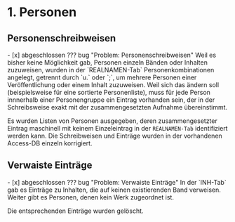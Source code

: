 # 1. Personen
## Personenschreibweisen
<div class="task-list-right"></div>
- [x] abgeschlossen
??? bug "Problem: Personenschreibweisen"
    Weil es bisher keine Möglichkeit gab, Personen einzeln Bänden oder Inhalten zuzuweisen, wurden in der `REALNAMEN-Tab` Personenkombinationen angelegt, getrennt durch `u.` oder `;`, um mehrere Personen einer Veröffentlichung oder einem Inhalt zuzuweisen. Weil sich das ändern soll (beispielsweise für eine sortierte Personenliste), muss für jede Person innnerhalb einer Personengruppe ein Eintrag vorhanden sein, der in der Schreibsweise exakt mit der zusammengesetzten Aufnahme übereinstimmt.

Es wurden Listen von Personen ausgegeben, deren zusammengesetzter Eintrag maschinell mit keinem Einzeleintrag in der `REALNAMEN-Tab` identifiziert werden kann. Die Schreibweisen und Einträge wurden in der vorhandenen Access-DB einzeln korrigiert.


## Verwaiste Einträge
<div class="task-list-right"></div>
- [x] abgeschlossen
??? bug "Problem: Verwaiste Einträge"
    In der `INH-Tab` gab es Einträge zu Inhalten, die auf keinen existierenden Band verweisen. Weiter gibt es Personen, denen kein Werk zugeordnet ist.

Die entsprechenden Einträge wurden gelöscht.